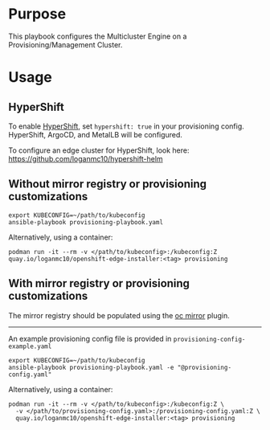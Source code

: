 # Purpose
This playbook configures the Multicluster Engine on a Provisioning/Management Cluster.

# Usage
## HyperShift
To enable [HyperShift](https://hypershift-docs.netlify.app/), set ```hypershift: true``` in your provisioning config. HyperShift, ArgoCD, and MetalLB will be configured.

To configure an edge cluster for HyperShift, look here: https://github.com/loganmc10/hypershift-helm
## Without mirror registry or provisioning customizations
```
export KUBECONFIG=~/path/to/kubeconfig
ansible-playbook provisioning-playbook.yaml
```
Alternatively, using a container:
```
podman run -it --rm -v </path/to/kubeconfig>:/kubeconfig:Z quay.io/loganmc10/openshift-edge-installer:<tag> provisioning
```
## With mirror registry or provisioning customizations
The mirror registry should be populated using the [oc mirror](https://docs.openshift.com/container-platform/latest/disconnected/mirroring/about-installing-oc-mirror-v2.html) plugin.

---

An example provisioning config file is provided in ```provisioning-config-example.yaml```
```
export KUBECONFIG=~/path/to/kubeconfig
ansible-playbook provisioning-playbook.yaml -e "@provisioning-config.yaml"
```
Alternatively, using a container:
```
podman run -it --rm -v </path/to/kubeconfig>:/kubeconfig:Z \
  -v </path/to/provisioning-config.yaml>:/provisioning-config.yaml:Z \
  quay.io/loganmc10/openshift-edge-installer:<tag> provisioning
```

